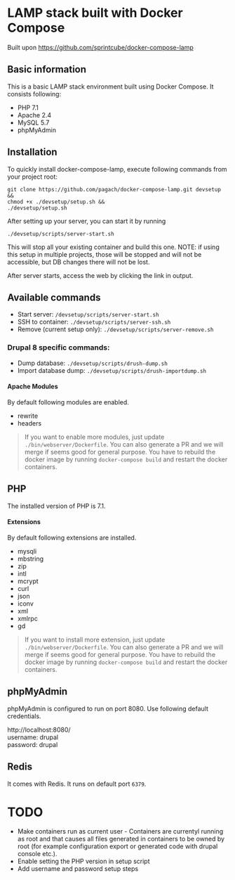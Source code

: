 # LAMP stack built with Docker Compose

Built upon https://github.com/sprintcube/docker-compose-lamp

## Basic information

This is a basic LAMP stack environment built using Docker Compose. It consists following:

* PHP 7.1
* Apache 2.4
* MySQL 5.7
* phpMyAdmin

## Installation

To quickly install docker-compose-lamp, execute following commands from your project root:

```shell
git clone https://github.com/pagach/docker-compose-lamp.git devsetup &&
chmod +x ./devsetup/setup.sh &&
./devsetup/setup.sh
```

After setting up your server, you can start it by running

```shell
./devsetup/scripts/server-start.sh
```
This will stop all your existing container and build this one.
NOTE: if using this setup in multiple projects, those will be stopped and will not be accessible, but DB changes there will not be lost.

After server starts, access the web by clicking the link in output.

## Available commands

* Start server: `/devsetup/scripts/server-start.sh`
* SSH to container: `./devsetup/scripts/server-ssh.sh`
* Remove (current setup only): `./devsetup/scripts/server-remove.sh`

### Drupal 8 specific commands:

* Dump database: `./devsetup/scripts/drush-dump.sh`
* Import database dump: `./devsetup/scripts/drush-importdump.sh`

#### Apache Modules

By default following modules are enabled.

* rewrite
* headers

> If you want to enable more modules, just update `./bin/webserver/Dockerfile`. You can also generate a PR and we will merge if seems good for general purpose.
> You have to rebuild the docker image by running `docker-compose build` and restart the docker containers.

## PHP

The installed version of PHP is 7.1.

#### Extensions

By default following extensions are installed.

* mysqli
* mbstring
* zip
* intl
* mcrypt
* curl
* json
* iconv
* xml
* xmlrpc
* gd

> If you want to install more extension, just update `./bin/webserver/Dockerfile`. You can also generate a PR and we will merge if seems good for general purpose.
> You have to rebuild the docker image by running `docker-compose build` and restart the docker containers.

## phpMyAdmin

phpMyAdmin is configured to run on port 8080. Use following default credentials.

http://localhost:8080/  
username: drupal  
password: drupal

## Redis

It comes with Redis. It runs on default port `6379`.

# TODO

* Make containers run as current user - Containers are currentyl running as root and that causes all files generated in containers to be owned by root (for example configuration export or generated code with drupal console etc.).
* Enable setting the PHP version in setup script
* Add username and password setup steps
